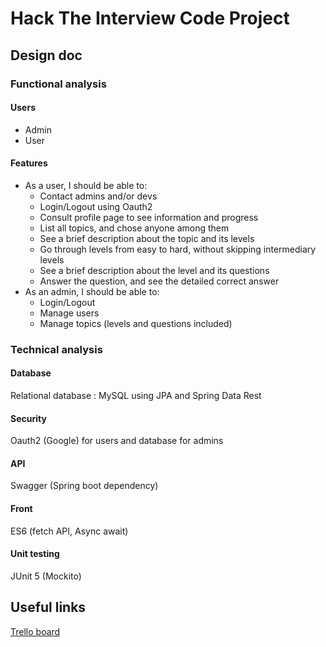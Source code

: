 # Hack The Interview Code Project

## Design doc

### Functional analysis

#### Users

- Admin
- User

#### Features

- As a user, I should be able to:
    - Contact admins and/or devs
    - Login/Logout using Oauth2
    - Consult profile page to see information and progress
    - List all topics, and chose anyone among them
    - See a brief description about the topic and its levels
    - Go through levels from easy to hard, without skipping intermediary levels
    - See a brief description about the level and its questions
    - Answer the question, and see the detailed correct answer
- As an admin, I should be able to:
    - Login/Logout 
    - Manage users
    - Manage topics (levels and questions included)
  
### Technical analysis

#### Database
Relational database : MySQL using JPA and Spring Data Rest

#### Security
Oauth2 (Google) for users and database for admins

#### API
Swagger (Spring boot dependency)

#### Front
ES6 (fetch API, Async await)

#### Unit testing
JUnit 5 (Mockito)

## Useful links

[Trello board](https://trello.com/b/dx0FSFri/hack-the-interview-core-project)